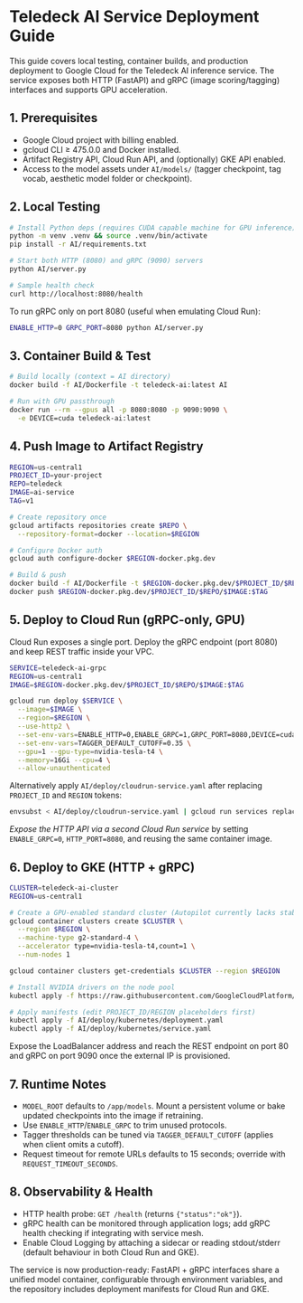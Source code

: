 # Teledeck AI Service Deployment Guide

This guide covers local testing, container builds, and production deployment to Google Cloud for the Teledeck AI inference service. The service exposes both HTTP (FastAPI) and gRPC (image scoring/tagging) interfaces and supports GPU acceleration.

## 1. Prerequisites
- Google Cloud project with billing enabled.
- gcloud CLI ≥ 475.0.0 and Docker installed.
- Artifact Registry API, Cloud Run API, and (optionally) GKE API enabled.
- Access to the model assets under `AI/models/` (tagger checkpoint, tag vocab, aesthetic model folder or checkpoint).

## 2. Local Testing
```bash
# Install Python deps (requires CUDA capable machine for GPU inference)
python -m venv .venv && source .venv/bin/activate
pip install -r AI/requirements.txt

# Start both HTTP (8080) and gRPC (9090) servers
python AI/server.py

# Sample health check
curl http://localhost:8080/health
```

To run gRPC only on port 8080 (useful when emulating Cloud Run):
```bash
ENABLE_HTTP=0 GRPC_PORT=8080 python AI/server.py
```

## 3. Container Build & Test
```bash
# Build locally (context = AI directory)
docker build -f AI/Dockerfile -t teledeck-ai:latest AI

# Run with GPU passthrough
docker run --rm --gpus all -p 8080:8080 -p 9090:9090 \
  -e DEVICE=cuda teledeck-ai:latest
```

## 4. Push Image to Artifact Registry
```bash
REGION=us-central1
PROJECT_ID=your-project
REPO=teledeck
IMAGE=ai-service
TAG=v1

# Create repository once
gcloud artifacts repositories create $REPO \
  --repository-format=docker --location=$REGION

# Configure Docker auth
gcloud auth configure-docker $REGION-docker.pkg.dev

# Build & push
docker build -f AI/Dockerfile -t $REGION-docker.pkg.dev/$PROJECT_ID/$REPO/$IMAGE:$TAG AI
docker push $REGION-docker.pkg.dev/$PROJECT_ID/$REPO/$IMAGE:$TAG
```

## 5. Deploy to Cloud Run (gRPC-only, GPU)
Cloud Run exposes a single port. Deploy the gRPC endpoint (port 8080) and keep REST traffic inside your VPC.
```bash
SERVICE=teledeck-ai-grpc
REGION=us-central1
IMAGE=$REGION-docker.pkg.dev/$PROJECT_ID/$REPO/$IMAGE:$TAG

gcloud run deploy $SERVICE \
  --image=$IMAGE \
  --region=$REGION \
  --use-http2 \
  --set-env-vars=ENABLE_HTTP=0,ENABLE_GRPC=1,GRPC_PORT=8080,DEVICE=cuda \
  --set-env-vars=TAGGER_DEFAULT_CUTOFF=0.35 \
  --gpu=1 --gpu-type=nvidia-tesla-t4 \
  --memory=16Gi --cpu=4 \
  --allow-unauthenticated
```
Alternatively apply `AI/deploy/cloudrun-service.yaml` after replacing `PROJECT_ID` and `REGION` tokens:
```bash
envsubst < AI/deploy/cloudrun-service.yaml | gcloud run services replace -n teledeck-ai --region=$REGION -
```

*Expose the HTTP API via a second Cloud Run service* by setting `ENABLE_GRPC=0`, `HTTP_PORT=8080`, and reusing the same container image.

## 6. Deploy to GKE (HTTP + gRPC)
```bash
CLUSTER=teledeck-ai-cluster
REGION=us-central1

# Create a GPU-enabled standard cluster (Autopilot currently lacks stable GPU support)
gcloud container clusters create $CLUSTER \
  --region $REGION \
  --machine-type g2-standard-4 \
  --accelerator type=nvidia-tesla-t4,count=1 \
  --num-nodes 1

gcloud container clusters get-credentials $CLUSTER --region $REGION

# Install NVIDIA drivers on the node pool
kubectl apply -f https://raw.githubusercontent.com/GoogleCloudPlatform/container-engine-accelerators/master/daemonset.yaml

# Apply manifests (edit PROJECT_ID/REGION placeholders first)
kubectl apply -f AI/deploy/kubernetes/deployment.yaml
kubectl apply -f AI/deploy/kubernetes/service.yaml
```
Expose the LoadBalancer address and reach the REST endpoint on port 80 and gRPC on port 9090 once the external IP is provisioned.

## 7. Runtime Notes
- `MODEL_ROOT` defaults to `/app/models`. Mount a persistent volume or bake updated checkpoints into the image if retraining.
- Use `ENABLE_HTTP`/`ENABLE_GRPC` to trim unused protocols.
- Tagger thresholds can be tuned via `TAGGER_DEFAULT_CUTOFF` (applies when client omits a cutoff).
- Request timeout for remote URLs defaults to 15 seconds; override with `REQUEST_TIMEOUT_SECONDS`.

## 8. Observability & Health
- HTTP health probe: `GET /health` (returns `{"status":"ok"}`).
- gRPC health can be monitored through application logs; add gRPC health checking if integrating with service mesh.
- Enable Cloud Logging by attaching a sidecar or reading stdout/stderr (default behaviour in both Cloud Run and GKE).

The service is now production-ready: FastAPI + gRPC interfaces share a unified model container, configurable through environment variables, and the repository includes deployment manifests for Cloud Run and GKE.
